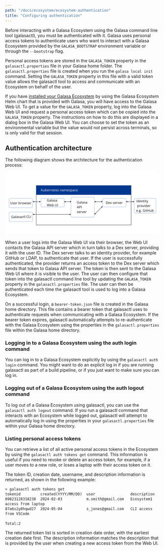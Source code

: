 ```yaml
---
path: "/docs/ecosystem/ecosystem-authentication"
title: "Configuring authentication"
---
```


Before interacting with a Galasa Ecosystem using the Galasa command line tool (galasactl), you must be authenticated with it. Galasa uses personal access tokens to authenticate users who want to interact with a Galasa Ecosystem provided by the `GALASA_BOOTSTRAP` environment variable or through the `--bootstrap` flag.


Personal access tokens are stored in the `GALASA_TOKEN` property in the `galasactl.properties` file in your Galasa home folder. The `galasactl.properties` file is created when you run the `galasa local init` command. Setting the `GALASA_TOKEN` property in this file with a valid token value allows the galasactl tool to access and communicate with an Ecosystem on behalf of the user. 


If you have [installed your Galasa Ecosystem](../ecosystem/ecosystem-installing-k8s) by using the Galasa Ecosystem Helm chart that is provided with Galasa, you will have access to the Galasa Web UI. To get a value for the `GALASA_TOKEN` property, log into the Galasa Web UI and request a personal access token which can be copied into the `GALASA_TOKEN` property. The instructions on how to do this are displayed in a dialog box in the Galasa Web UI. You can choose to set the token as an environmental variable but the value would not persist across terminals, so is only valid for that session.

## Authentication architecture

The following diagram shows the architecture for the authentication process:

![Galasa ecosystem architecture:](ecosystem-cluster-auth.svg)


When a user logs into the Galasa Web UI via their browser, the Web UI contacts the Galasa API server which in turn talks to a Dex server, providing it with the user ID. The Dex server talks to an identity provider, for example GitHub or LDAP, to authenticate that user. If the user is successfully authenticated, the provider returns an access token to the Dex server which sends that token to Galasa API server. The token is then sent to the Galasa Web UI where it is visible to the user. The user can then configure that token into the galasactl command line tool by updating the `GALASA_TOKEN` property in the `galasactl.properties` file. The user can then be authenticated each time the galasactl tool is used to log into a Galasa Ecosystem. 

On a successful login, a `bearer-token.json` file is created in the Galasa home directory. This file contains a bearer token that galasactl uses to authenticate requests when communicating with a Galasa Ecosystem. If the bearer token expires, galasactl automatically attempts to re-authenticate with the Galasa Ecosystem using the properties in the `galasactl.properties` file within the Galasa home directory. 



### Logging in to a Galasa Ecosystem using the auth login command

You can log in to a Galasa Ecosystem explicitly by using the `galasactl auth login` command. You might want to do an explicit log in if you are running galasactl as part of a build pipeline, or if you just want to make sure you can log in.


### Logging out of a Galasa Ecosystem using the auth logout command

To log out of a Galasa Ecosystem using galasactl, you can use the `galasactl auth logout` command. If you run a galasactl command that interacts with an Ecosystem while logged out, galasactl will attempt to automatically log in using the properties in your `galasactl.properties` file within your Galasa home directory.


### Listing personal access tokens

You can retrieve a list of all active personal access tokens in the Ecosystem by using the `galasactl auth tokens get` command. This information is useful if you need to revoke or delete an access token, for example, if a user moves to a new role, or loses a laptop with their access token on it.

The token ID, creation date, username, and description information is returned, as shown in the following example:

```console
> galasactl auth tokens get 
tokenid         created(YYYY/MM/DD)  user                description
09823128318238  2024-02-03           m.smith@gmail.com   Ecosystem1 access from laptop
87a6s2y8hqwd27  2024-05-04           s_jones@gmail.com   CLI access from VSCode

Total:2
```

The returned token list is sorted in creation date order, with the earliest creation date first. The description information matches the description that is provided by the user when creating a new access token from the Web UI.

